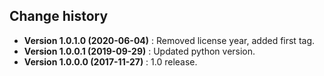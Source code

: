 Change history
--------------

* **Version 1.0.1.0 (2020-06-04)** : Removed license year, added first tag.
* **Version 1.0.0.1 (2019-09-29)** : Updated python version.
* **Version 1.0.0.0 (2017-11-27)** : 1.0 release.
